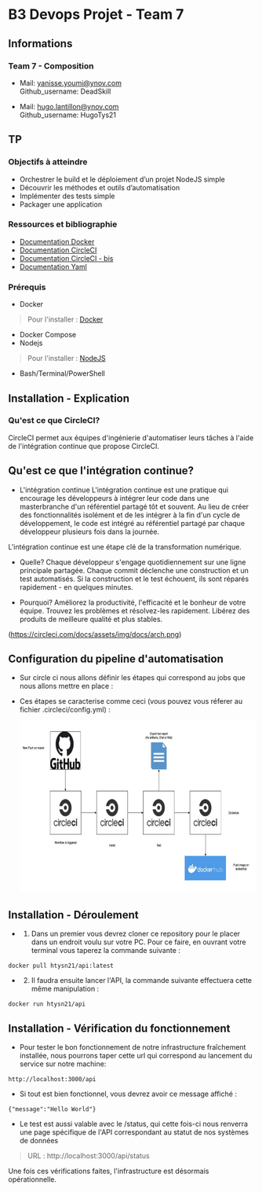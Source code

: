 
# B3 Devops Projet - Team 7

## Informations

### Team 7 - Composition

* Mail: yanisse.youmi@ynov.com  <br>
Github_username: DeadSkill <br>

* Mail: hugo.lantillon@ynov.com<br>
Github_username: HugoTys21<br>

## TP

### Objectifs à atteindre

* Orchestrer le build et le déploiement d’un projet NodeJS simple
* Découvrir les méthodes et outils d’automatisation
* Implémenter des tests simple
* Packager une application

### Ressources et bibliographie

- [Documentation Docker](https://docs.docker.com/)
- [Documentation CircleCI](https://circleci.com/docs/2.0/env-vars/)
- [Documentation CircleCI - bis](https://circleci.com/docs/enterprise/quick-start/)
- [Documentation Yaml](https://yaml.org/)

### Prérequis

- Docker
> Pour l'installer : [Docker](https://docs.docker.com/install/)
- Docker Compose
- Nodejs
> Pour l'installer : [NodeJS](https://nodejs.org/en/download/)
- Bash/Terminal/PowerShell

## Installation - Explication

### Qu'est ce que CircleCI?

CircleCI permet aux équipes d'ingénierie d'automatiser leurs tâches à l'aide de l'intégration continue que propose CircleCI.

## Qu'est ce que l'intégration continue?

- L'intégration continue
L'intégration continue est une pratique qui encourage les développeurs à intégrer leur code dans une masterbranche d'un référentiel partagé tôt et souvent. Au lieu de créer des fonctionnalités isolément et de les intégrer à la fin d'un cycle de développement, le code est intégré au référentiel partagé par chaque développeur plusieurs fois dans la journée.

L'intégration continue est une étape clé de la transformation numérique.

- Quelle?
Chaque développeur s'engage quotidiennement sur une ligne principale partagée.
Chaque commit déclenche une construction et un test automatisés.
Si la construction et le test échouent, ils sont réparés rapidement - en quelques minutes.

- Pourquoi?
Améliorez la productivité, l'efficacité et le bonheur de votre équipe. Trouvez les problèmes et résolvez-les rapidement. Libérez des produits de meilleure qualité et plus stables.

(https://circleci.com/docs/assets/img/docs/arch.png)

## Configuration du pipeline d'automatisation

- Sur circle ci nous allons définir les étapes qui correspond au jobs que nous allons mettre en place :

- Ces étapes se caracterise comme ceci (vous pouvez vous réferer au fichier .circleci/config.yml) :
	
	<p align="center">
  		<img src="pipeline.png" alt="Shema" width=600 height=350>
	</p>

## Installation - Déroulement

- 1) Dans un premier vous devrez cloner ce repository pour le placer dans un endroit voulu sur votre PC. Pour ce faire, en ouvrant votre terminal vous taperez la commande suivante :
```
docker pull htysn21/api:latest
```

- 2) Il faudra ensuite lancer l'API, la commande suivante effectuera cette même manipulation :
```
docker run htysn21/api
```

## Installation - Vérification du fonctionnement

- Pour tester le bon fonctionnement de notre infrastructure fraîchement installée, nous pourrons taper cette url qui correspond au lancement du service sur notre machine:
```
http://localhost:3000/api
```

- Si tout est bien fonctionnel, vous devrez avoir ce message affiché :
```
{"message":"Hello World"}
```

- Le test est aussi valable avec le /status, qui cette fois-ci nous renverra une page spécifique de l'API correspondant au statut de nos systèmes de données
> URL : http://localhost:3000/api/status

Une fois ces vérifications faites, l'infrastructure est désormais opérationnelle.
